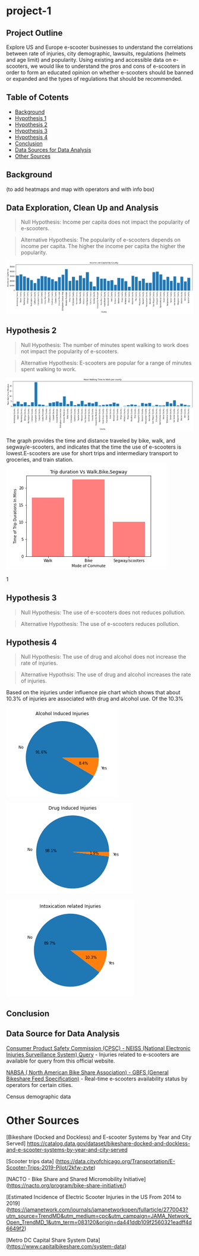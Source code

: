 # project-1
## Project Outline
Explore US and Europe e-scooter businesses to understand the correlations between rate of injuries, city demographic, lawsuits, regulations (helmets and age limit) and popularity. Using existing and accessible data on e-scooters, we would like to understand the pros and cons of e-scooters in order to form an educated opinion on whether e-scooters should be banned or expanded and the types of regulations that should be recommended.

## Table of Cotents
* [Background](https://github.com/adriana-icasiano/project-1#Background)
* [Hypothesis 1](https://github.com/adriana-icasiano/project-1#Hypothesis-1)
* [Hypothesis 2](https://github.com/adriana-icasiano/project-1#Hypothesis-2)
* [Hypothesis 3](https://github.com/adriana-icasiano/project-1#Hypothesis-3)
* [Hypothesis 4](https://github.com/adriana-icasiano/project-1#Hypothesis-4)
* [Conclusion](https://github.com/adriana-icasiano/project-1#Conclusion)
* [Data Sources for Data Analysis](https://github.com/adriana-icasiano/project-1#data-sources-for-data-analysis)
* [Other Sources](https://github.com/adriana-icasiano/project-1#other-sources)
## Background
(to add heatmaps and map with operators and with info box)

## Data Exploration, Clean Up and Analysis
> Null Hypothesis: Income per capita does not impact the popularity of e-scooters.

> Alternative Hypothesis: The popularity of e-scooters depends on income per capita. The higher the income per capita the higher the popularity. 

![](https://github.com/adriana-icasiano/project-1/blob/3f1bb70caa2e2713b2a816ba26a24d61ea627b61/VISUALS/051921_bar_income_per_cap_county.png)
## Hypothesis 2
> Null Hypothesis: The number of minutes spent walking to work does not impact the popularity of e-scooters.

> Alternative Hypothesis: E-scooters are popular for a range of minutes spent walking to work.

![](https://github.com/adriana-icasiano/project-1/blob/3f1bb70caa2e2713b2a816ba26a24d61ea627b61/VISUALS/051921_bar_mean_walk_county.png)

The graph provides the time and distance traveled by bike, walk, and segway/e-scooters, and indicates that the time the use of e-scooters is lowest.E-scooters are use for short trips and intermediary transport to groceries, and train station. 
![](https://github.com/adriana-icasiano/project-1/blob/760353e87f5dba5282188219dfc846bfb5d136c2/DATA/demographic/plots/TripDurations.png)

1[](https://github.com/adriana-icasiano/project-1/blob/7910943657733be83a8bed575f142c33dfdc9bf2/DATA/demographic/plots/genderusers.png)
## Hypothesis 3
> Null Hypothesis: The use of e-scooters does not reduces pollution.

> Alternative Hypothesis: The use of e-scooters reduces pollution.

## Hypothesis 4
> Null Hypothesis: The use of drug and alcohol does not increase the rate of injuries.

> Alternative Hypothsis: The use of drug and alcohol increases the rate of injuries.

Based on the injuries under influence pie chart which shows that about 10.3% of injuries are associated with drug and alcohol use. Of the 10.3%   

![](https://github.com/adriana-icasiano/project-1/blob/af3bb887fdb6c3f8b056af0e4a00ec78373337c2/DATA/Hypothesis%201%20(Injuries)/Hypothesis_Injuries_Regarding_Intoxication/Alcohol%20injuries.png)

![](https://github.com/adriana-icasiano/project-1/blob/af3bb887fdb6c3f8b056af0e4a00ec78373337c2/DATA/Hypothesis%201%20(Injuries)/Hypothesis_Injuries_Regarding_Intoxication/Drug%20related%20injuries.png)

![](https://github.com/adriana-icasiano/project-1/blob/af3bb887fdb6c3f8b056af0e4a00ec78373337c2/DATA/Hypothesis%201%20(Injuries)/Hypothesis_Injuries_Regarding_Intoxication/Intoxication%20injuries.png)


## Conclusion


## Data Source for Data Analysis
[Consumer Product Safety Commission (CPSC) - NEISS (National Electronic Injuries Surveillance System) Query](https://www.cpsc.gov/cgibin/NEISSQuery/UserCriteria.aspx?UserAff=5x08cgz9T6YPDAZJzvlZjA%3d%3d&UserAffOther=9OYR9kUytIsLilKZieD5xg%3d%3d) - Injuries related to e-scooters are available for query from this official website. 

[NABSA (
North American Bike Share Association)  - GBFS (General Bikeshare Feed Specification)](https://github.com/NABSA/gbfs/blob/master/systems.csv) - Real-time e-scooters availability status by operators for certain cities.

Census demographic data

# Other Sources 
[Bikeshare (Docked and Dockless) and E-scooter Systems by Year and City Served] https://catalog.data.gov/dataset/bikeshare-docked-and-dockless-and-e-scooter-systems-by-year-and-city-served

[Scooter trips data] (https://data.cityofchicago.org/Transportation/E-Scooter-Trips-2019-Pilot/2kfw-zvte)

[NACTO - Bike Share and Shared Micromobility Initiative] (https://nacto.org/program/bike-share-initiative/)

[Estimated Incidence of Electric Scooter Injuries in the US From 2014 to 2019] (https://jamanetwork.com/journals/jamanetworkopen/fullarticle/2770043?utm_source=TrendMD&utm_medium=cpc&utm_campaign=JAMA_Network_Open_TrendMD_1&utm_term=083120&origin=da441ddb109f2560321eadff4d6649f2)

[Metro DC Capital Share System Data] (https://www.capitalbikeshare.com/system-data)
